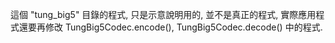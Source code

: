 這個 "tung_big5" 目錄的程式, 只是示意說明用的, 
並不是真正的程式, 實際應用程式還要再修改 TungBig5Codec.encode(), TungBig5Codec.decode() 中的程式.
